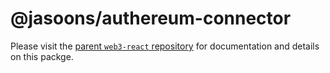 # @jasoons/authereum-connector

Please visit the [parent `web3-react` repository](https://github.com/NoahZinsmeister/web3-react) for documentation and details on this packge.

